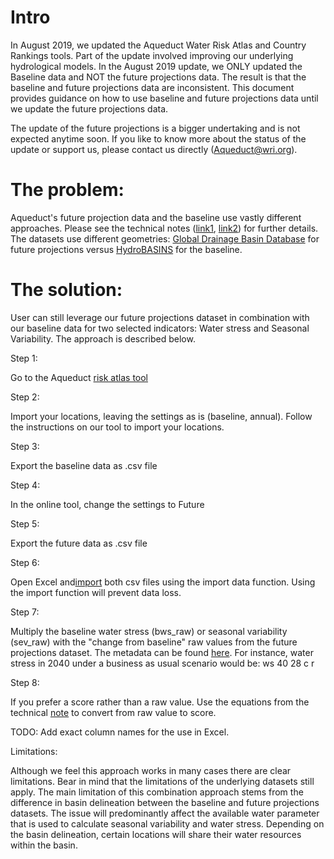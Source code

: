 # Intro

In August 2019, we updated the Aqueduct Water Risk Atlas and Country Rankings tools. Part of the update involved improving our underlying hydrological models. In the August 2019 update, we ONLY updated the Baseline data and NOT the future projections data. The result is that the baseline and future projections data are inconsistent. This document provides guidance on how to use baseline and future projections data until we update the future projections data.

The update of the future projections is a bigger undertaking and is not expected anytime soon. If you like to know more about the status of the update or support us, please contact us directly (Aqueduct@wri.org).

# The problem:

Aqueduct&#39;s future projection data and the baseline use vastly different approaches. Please see the technical notes ([link1](https://www.wri.org/publication/aqueduct-30), [link2](https://www.wri.org/publication/aqueduct-water-stress-projections-decadal-projections-water-supply-and-demand-using)) for further details. The datasets use different geometries: [Global Drainage Basin Database](http://www.cger.nies.go.jp/db/gdbd/gdbd_index_e.html) for future projections versus [HydroBASINS](https://hydrosheds.org/) for the baseline.

# The solution:

User can still leverage our future projections dataset in combination with our baseline data for two selected indicators: Water stress and Seasonal Variability. The approach is described below.

Step 1:

Go to the Aqueduct [risk atlas tool](https://www.wri.org/applications/aqueduct/water-risk-atlas)

Step 2:

Import your locations, leaving the settings as is (baseline, annual). Follow the instructions on our tool to import your locations.

Step 3:

Export the baseline data as .csv file

Step 4:

In the online tool, change the settings to Future

Step 5:

Export the future data as .csv file

Step 6:

Open Excel and[import](https://support.office.com/en-us/article/import-or-export-text-txt-or-csv-files-5250ac4c-663c-47ce-937b-339e391393ba?omkt=en-US&amp;ui=en-US&amp;rs=en-US&amp;ad=US) both csv files using the import data function. Using the import function will prevent data loss.

Step 7:

Multiply the baseline water stress (bws\_raw) or seasonal variability (sev\_raw) with the &quot;change from baseline&quot; raw values from the future projections dataset. The metadata can be found [here](https://github.com/wri/aqueduct30_data_download/blob/master/metadata.md#future-projections). For instance, water stress in 2040 under a business as usual scenario would be: ws 40 28 c r

Step 8:

If you prefer a score rather than a raw value. Use the equations from the technical [note](https://wriorg.s3.amazonaws.com/s3fs-public/aqueduct-30-updated-decision-relevant-global-water-risk-indicators_1.pdf) to convert from raw value to score.

TODO: Add exact column names for the use in Excel.

Limitations:

Although we feel this approach works in many cases there are clear limitations. Bear in mind that the limitations of the underlying datasets still apply. The main limitation of this combination approach stems from the difference in basin delineation between the baseline and future projections datasets. The issue will predominantly affect the available water parameter that is used to calculate seasonal variability and water stress. Depending on the basin delineation, certain locations will share their water resources within the basin.
